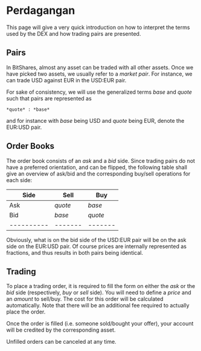# Perdagangan

This page will give a very quick introduction on how to interpret the terms used by the DEX and how trading pairs are presented.

## Pairs

In BitShares, almost any asset can be traded with all other assets. Once we have picked two assets, we usually refer to a *market pair*. For instance, we can trade USD against EUR in the USD:EUR pair.

For sake of consistency, we will use the generalized terms *base* and *quote* such that pairs are represented as

    *quote* : *base*
    

and for instance with *base* being USD and *quote* being EUR, denote the EUR:USD pair.

## Order Books

The order book consists of an *ask* and a *bid* side. Since trading pairs do not have a preferred orientation, and can be flipped, the following table shall give an overview of ask/bid and the corresponding buy/sell operations for each side:

| Side          | Sell      | Buy       |
| ------------- | --------- | --------- |
| Ask           | *quote*   | *base*    |
| Bid           | *base*    | *quote*   |
| \---\---\---- | \---\---- | \---\---- |

Obviously, what is on the bid side of the USD:EUR pair will be on the ask side on the EUR:USD pair. Of course prices are internally represented as fractions, and thus results in both pairs being identical.

## Trading

To place a trading order, it is required to fill the form on either the *ask* or the *bid* side (respectively, *buy* or *sell* side). You will need to define a *price* and an *amount* to sell/buy. The cost for this order will be calculated automatically. Note that there will be an additional fee required to actually place the order.

Once the order is filled (i.e. someone sold/bought your offer), your account will be credited by the corresponding asset.

Unfilled orders can be canceled at any time.